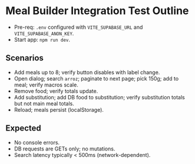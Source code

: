 # Meal Builder Integration Test Outline

- Pre-req: `.env` configured with `VITE_SUPABASE_URL` and `VITE_SUPABASE_ANON_KEY`.
- Start app: `npm run dev`.

## Scenarios
- Add meals up to 8; verify button disables with label change.
- Open dialog; search `arroz`; paginate to next page; pick 150g; add to meal; verify macros scale.
- Remove food; verify totals update.
- Add substitution; add DB food to substitution; verify substitution totals but not main meal totals.
- Reload; meals persist (localStorage).

## Expected
- No console errors.
- DB requests are GETs only; no mutations.
- Search latency typically < 500ms (network-dependent).

